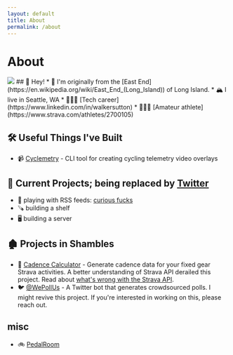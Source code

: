 ```yaml
---
layout: default
title: About
permalink: /about
---
```

# About

<div id="about" markdown="1">
<img class="img-wide" src="https://i.imgur.com/sTXCdDv.jpg">
## 👋 Hey!
* 🏡 I'm originally from the [East End](https://en.wikipedia.org/wiki/East_End_(Long_Island)) of Long Island.
* 🏔️ I live in Seattle, WA
* 👨🏻‍💻 [Tech career](https://www.linkedin.com/in/walkersutton)
* 🚴🏻‍♂️ [Amateur athlete](https://www.strava.com/athletes/2700105)

## 🛠️ Useful Things I've Built
* 📹 [Cyclemetry](https://github.com/walkersutton/cyclemetry) - CLI tool for creating cycling telemetry video overlays

## 🚧 Current Projects; being replaced by [Twitter](https://twitter.com/walkercsutton)
* 📖 playing with RSS feeds: [curious fucks](https://curiousfucks.com)
* 🪚 building a shelf
* 🖥️ building a server

## 🏚 Projects in Shambles
* 🚴 [Cadence Calculator](https://github.com/walkersutton/cadence-calculator) - Generate cadence data for your fixed gear Strava activities. A better understanding of Strava API derailed this project. Read about [what's wrong with the Strava API](https://walkersutton.com/coming_soon).
* 🐦 [@WePollUs](https://twitter.com/wepollus) - A Twitter bot that generates crowdsourced polls. I might revive this project. If you're interested in working on this, please reach out.

## misc
* 🚲 [PedalRoom](https://www.pedalroom.com/members/walkersutton)
</div>
